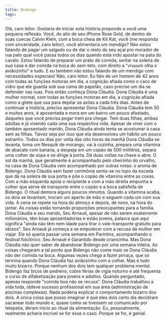 ```yaml
---
title: Bidengo
tags:
---
```


Olá, caro leitor. Gostaria de iniciar esta história propondo a você uma pequena reflexão. Você, do alto de seu iPhone Rose Gold, de dentro de suas cuecas Calvin Klein, com a boca cheia de Kit Kat, você (me responda com sinceridade, caro leitor), você alimentaria um mendigo? Não estou falando de pagar um salgado ou de dar o resto do seu açaí pro morador de rua pelo qual você passa todos os dias quando está indo apostar na pata do cavalo. Estou falando de preparar um prato de comida, sentar na soleira de _sua_ casa e dar comida na boca do sem-teto, com direito a "vruuum olha o aviãozinho" e tudo. E eu também não estou falando de um mendigo com necessidades especiais! Não, caro leitor. Eu falo de um homem de 42 anos com todas as funções motoras em dia, a cognição afiada como o caco de vidro que ele guarda sob sua cama de papelão, caso precise um dia se defender nas ruas.
Pois então conheça Dona Cláudia. Dona Cláudia é uma mulher normal, com todas as funções motoras em dia, a cognição afiada como a gilete que usa para depilar as axilas a cada três dias. Antes de continuar a história, preciso apresentar Dona Cláudia. Dona Cláudia tem 50 e muitos anos, é aposentada e mora em um bairro um pouco afastado, daqueles que você precisa pegar trem pra chegar. Tem duas filhas, ambas adultas e já vivendo cada uma sua respectiva vida. Apesar de viver com o também aposentado marido, Dona Cláudia ainda tenta se acostumar à casa sem as filhas. Talvez seja por isso que ela desenvolveu um hábito um pouco estranho.
Todos os dias por volta das oito horas da manhã Dona Cláudia se levanta, toma um Nesquik de morango, vai à cozinha, prepara uma vitamina de abacate com banana, a despeja em um copão de 500 mililitros, separa uma colher de sopa e se dirige à porta. Dá duas voltas na chave e abre. O sol da manhã, que geralmente é acompanhado pelo cheirinho do orvalho, na casa de Dona Cláudia vem acompanhado por outras notas: o aroma de Bidengo. Dona Cláudia sem fazer cerimônia senta-se no topo da escada que dá na soleira de sua porta e põe o copão de vitamina entre as coxas. Com a mão esquerda apoia o recipiente e com a mão direita empunha a colher que serve de transporte entre o copão e a boca satisfeita de Bidengo. O ritual demora alguns poucos minutos. Quando a vitamina acaba, os dois se levantam, trocam um aperto de mão e seguem cada um com sua vida. A cena se repete na hora do almoço e depois, de novo, na hora do jantar.
As coisas estão tomando proporções preocupantes para a família. Dona Cláudia e seu marido, Seu Arnauê, apesar de não serem exatamente milionários, têm boas aposentadorias e estão jovens, palavra que aqui significa "ainda não têm nem idade para tirar o vale-transporte gratuito para idosos". Seu Arnauê já começa a se emputecer com a recusa da mulher em viajar. Ele só queria passar uma semana em Parintins, acompanhando o festival folclórico. Seu Arnauê é Garantido desde criancinha. Mas Dona Cláudia não quer saber de abandonar Bidengo por uma semana inteira.
As coisas chegaram a tal ponto que Bidengo não come mais se Dona Cláudia não der comida na boca. Algumas vezes chega a fazer pirraça, que só termina quando Dona Cláudia faz aviãozinho com a colher.
Mas é tudo muito bizarro. Porque nenhum dos dois tem qualquer problema mental. Bidengo faz bicos de pedreiro, cobre férias de vigia noturno e até frequenta o curso de alfabetização para jovens e adultos. Quando perguntado, apenas responde "comida boa não se recusa". Dona Cláudia trabalhou a vida toda, obteve sucesso profissional em sua área (administração de piscinas complexas). Nada poderia explicar o comportamento bizarro dos dois.
A única coisa que posso imaginar é que eles dois certo dia decidiram sacanear todo mundo e, quase como se tivessem se comunicado por telepatia, deram início ao ritual da alimentação. Eu, pessoalmente, realmente acharia incrível se for esse o caso. Porque se for, é genial.